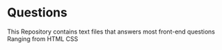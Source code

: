 # Questions
 This Repository contains text files that answers most front-end questions
Ranging from HTML
CSS
